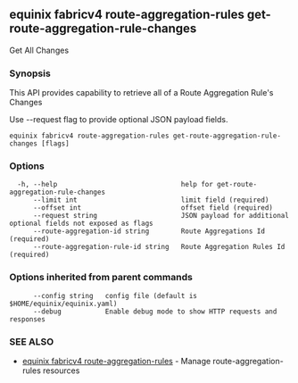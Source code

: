 ## equinix fabricv4 route-aggregation-rules get-route-aggregation-rule-changes

Get All Changes

### Synopsis

This API provides capability to retrieve all of a Route Aggregation Rule's Changes

Use --request flag to provide optional JSON payload fields.

```
equinix fabricv4 route-aggregation-rules get-route-aggregation-rule-changes [flags]
```

### Options

```
  -h, --help                               help for get-route-aggregation-rule-changes
      --limit int                          limit field (required)
      --offset int                         offset field (required)
      --request string                     JSON payload for additional optional fields not exposed as flags
      --route-aggregation-id string        Route Aggregations Id (required)
      --route-aggregation-rule-id string   Route Aggregation Rules Id (required)
```

### Options inherited from parent commands

```
      --config string   config file (default is $HOME/equinix/equinix.yaml)
      --debug           Enable debug mode to show HTTP requests and responses
```

### SEE ALSO

* [equinix fabricv4 route-aggregation-rules](equinix_fabricv4_route-aggregation-rules.md)	 - Manage route-aggregation-rules resources

